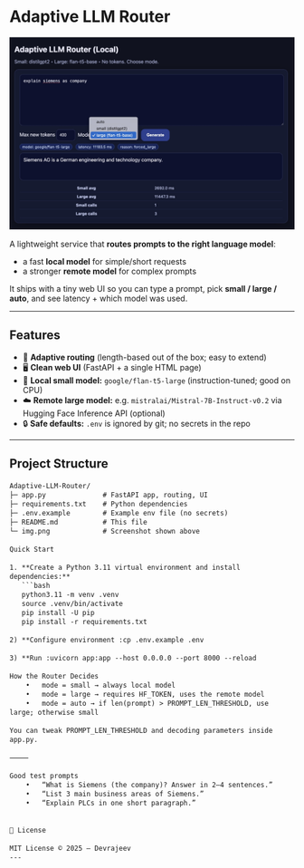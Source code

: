 # Adaptive LLM Router

<p align="center">
  <img src="48029472-916D-4142-B74F-A0837B13D919_1_201_a.jpeg" alt="Adaptive LLM Router UI" width="600">
</p>

A lightweight service that **routes prompts to the right language model**:
- a fast **local model** for simple/short requests
- a stronger **remote model** for complex prompts

It ships with a tiny web UI so you can type a prompt, pick **small / large / auto**, and see latency + which model was used.

---

## Features

- 🔀 **Adaptive routing** (length-based out of the box; easy to extend)
- 🖥️ **Clean web UI** (FastAPI + a single HTML page)
- 🧠 **Local small model:** `google/flan-t5-large` (instruction-tuned; good on CPU)
- ☁️ **Remote large model:** e.g. `mistralai/Mistral-7B-Instruct-v0.2` via Hugging Face Inference API (optional)
- 🔒 **Safe defaults:** `.env` is ignored by git; no secrets in the repo

---

## Project Structure
```text
Adaptive-LLM-Router/
├─ app.py              # FastAPI app, routing, UI
├─ requirements.txt    # Python dependencies
├─ .env.example        # Example env file (no secrets)
├─ README.md           # This file
└─ img.png             # Screenshot shown above

Quick Start

1. **Create a Python 3.11 virtual environment and install dependencies:**
   ```bash
   python3.11 -m venv .venv
   source .venv/bin/activate
   pip install -U pip
   pip install -r requirements.txt

2) **Configure environment :cp .env.example .env

3) **Run :uvicorn app:app --host 0.0.0.0 --port 8000 --reload

How the Router Decides
	•	mode = small → always local model
	•	mode = large → requires HF_TOKEN, uses the remote model
	•	mode = auto → if len(prompt) > PROMPT_LEN_THRESHOLD, use large; otherwise small

You can tweak PROMPT_LEN_THRESHOLD and decoding parameters inside app.py.

⸻

Good test prompts
	•	“What is Siemens (the company)? Answer in 2–4 sentences.”
	•	“List 3 main business areas of Siemens.”
	•	“Explain PLCs in one short paragraph.”


📜 License

MIT License © 2025 — Devrajeev
---

